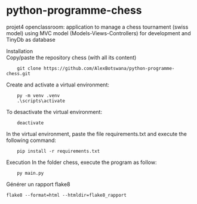 # python-programme-chess
projet4 openclassroom: application to manage a chess tournament (swiss model)
using MVC model (Models-Views-Controllers) for development and TinyDb as database

Installation    
Copy/paste the repository chess (with all its content)
        
        git clone https://github.com/AlexBotswana/python-programme-chess.git
    
Create and activate a virtual environment:
        
        py -m venv .venv
        .\scripts\activate
    
To desactivate the virtual environment:
        
        deactivate
        
In the virtual environment, paste the file requirements.txt and execute the following command:
        
        pip install -r requirements.txt

Execution
    In the folder chess, execute the program as follow:
            
        py main.py

Générer un rapport flake8

    flake8 --format=html --htmldir=flake8_rapport
